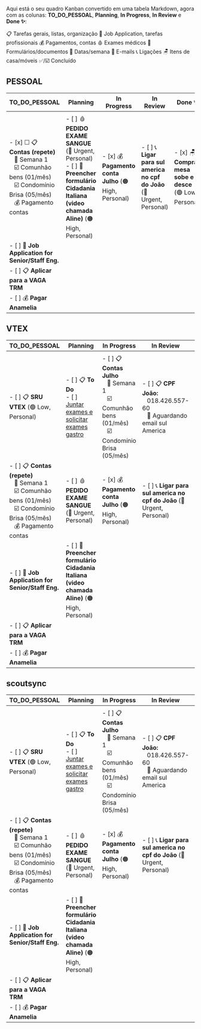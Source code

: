 Aqui está o seu quadro Kanban convertido em uma tabela Markdown, agora com as colunas: **TO_DO_PESSOAL**, **Planning**, **In Progress**, **In Review** e **Done ✨**:

📋 Tarefas gerais, listas, organização
💼 Job Application, tarefas profissionais
💰 Pagamentos, contas
🩸 Exames médicos
📄 Formulários/documentos
📅 Datas/semana
📧 E-mails
📞 Ligações
🪑 Itens de casa/móveis
✅/☑️ Concluído


## PESSOAL
| **TO_DO_PESSOAL**                                                                                                                                                                                                 | **Planning**                                                                                                                                             | **In Progress**                                        | **In Review**                                                            | **Done ✨**                                                |
| ----------------------------------------------------------------------------------------------------------------------------------------------------------------------------------------------------------------- | -------------------------------------------------------------------------------------------------------------------------------------------------------- | ------------------------------------------------------ | ------------------------------------------------------------------------ | --------------------------------------------------------- |
|                                                                                                                                                                                                                   |                                                                                                                                                          |                                                        |                                                                          |                                                           |
| - [x] ☐ 📋 **Contas (repete)**<br>  &nbsp;&nbsp;&nbsp;📅 Semana 1<br>  &nbsp;&nbsp;&nbsp;☑️ Comunhão bens (01/mês)<br>  &nbsp;&nbsp;&nbsp;☑️ Condomínio Brisa (05/mês)<br>  &nbsp;&nbsp;&nbsp;💰 Pagamento contas | - [ ] 🩸 **PEDIDO EXAME SANGUE** (🔴 Urgent, Personal)<br>- [ ] 📄 **Preencher formulário Cidadania Italiana (video chamada Aline)** (🟠 High, Personal) | - [x] 💰 **Pagamento conta Julho** (🟠 High, Personal) | - [ ] 📞 **Ligar para sul america no cpf do João** (🔴 Urgent, Personal) | - [x] 🪑 **Comprar mesa sobe e desce** (🟢 Low, Personal) |
| - [ ] 💼 **Job Application for Senior/Staff Eng.**                                                                                                                                                                |                                                                                                                                                          |                                                        |                                                                          |                                                           |
| - [ ] 📋 **Aplicar para a VAGA TRM**                                                                                                                                                                              |                                                                                                                                                          |                                                        |                                                                          |                                                           |
| - [ ] 💰 **Pagar Anamelia**                                                                                                                                                                                       |                                                                                                                                                          |                                                        |                                                                          |                                                           |

## VTEX
| **TO_DO_PESSOAL** | **Planning** | **In Progress** | **In Review** | **Done ✨** |
|-------------------|--------------|-----------------|---------------|-------------|
|                   |              |                 |               |             |
| - [ ] 📋 **SRU VTEX** (🟢 Low, Personal) | - [ ] 📋 **To Do**<br>- [ ] [Juntar exames e solicitar exames gastro](https://amgo.app/IZKR2ERZ) | - [ ] 📋 **Contas Julho**<br>  &nbsp;&nbsp;&nbsp;📅 Semana 1<br>  &nbsp;&nbsp;&nbsp;☑️ Comunhão bens (01/mês)<br>  &nbsp;&nbsp;&nbsp;☑️ Condomínio Brisa (05/mês) | - [ ] 📋 **CPF João:**<br>  &nbsp;&nbsp;&nbsp;018.426.557-60<br>  &nbsp;&nbsp;&nbsp;📧 Aguardando email sul America | - [x] 🪑 **Comprar mesa sobe e desce** (🟢 Low, Personal) |
| - [ ] 📋 **Contas (repete)**<br>  &nbsp;&nbsp;&nbsp;📅 Semana 1<br>  &nbsp;&nbsp;&nbsp;☑️ Comunhão bens (01/mês)<br>  &nbsp;&nbsp;&nbsp;☑️ Condomínio Brisa (05/mês)<br>  &nbsp;&nbsp;&nbsp;💰 Pagamento contas | - [ ] 🩸 **PEDIDO EXAME SANGUE** (🔴 Urgent, Personal) | - [x] 💰 **Pagamento conta Julho** (🟠 High, Personal) | - [ ] 📞 **Ligar para sul america no cpf do João** (🔴 Urgent, Personal) |  |
| - [ ] 💼 **Job Application for Senior/Staff Eng.** | - [ ] 📄 **Preencher formulário Cidadania Italiana (video chamada Aline)** (🟠 High, Personal) |  |  |  |
| - [ ] 📋 **Aplicar para a VAGA TRM** |  |  |  |  |
| - [ ] 💰 **Pagar Anamelia** |  |  |  |  |

## scoutsync
| **TO_DO_PESSOAL** | **Planning** | **In Progress** | **In Review** | **Done ✨** |
|-------------------|--------------|-----------------|---------------|-------------|
|                   |              |                 |               |             |
| - [ ] 📋 **SRU VTEX** (🟢 Low, Personal) | - [ ] 📋 **To Do**<br>- [ ] [Juntar exames e solicitar exames gastro](https://amgo.app/IZKR2ERZ) | - [ ] 📋 **Contas Julho**<br>  &nbsp;&nbsp;&nbsp;📅 Semana 1<br>  &nbsp;&nbsp;&nbsp;☑️ Comunhão bens (01/mês)<br>  &nbsp;&nbsp;&nbsp;☑️ Condomínio Brisa (05/mês) | - [ ] 📋 **CPF João:**<br>  &nbsp;&nbsp;&nbsp;018.426.557-60<br>  &nbsp;&nbsp;&nbsp;📧 Aguardando email sul America | - [x] 🪑 **Comprar mesa sobe e desce** (🟢 Low, Personal) |
| - [ ] 📋 **Contas (repete)**<br>  &nbsp;&nbsp;&nbsp;📅 Semana 1<br>  &nbsp;&nbsp;&nbsp;☑️ Comunhão bens (01/mês)<br>  &nbsp;&nbsp;&nbsp;☑️ Condomínio Brisa (05/mês)<br>  &nbsp;&nbsp;&nbsp;💰 Pagamento contas | - [ ] 🩸 **PEDIDO EXAME SANGUE** (🔴 Urgent, Personal) | - [x] 💰 **Pagamento conta Julho** (🟠 High, Personal) | - [ ] 📞 **Ligar para sul america no cpf do João** (🔴 Urgent, Personal) |  |
| - [ ] 💼 **Job Application for Senior/Staff Eng.** | - [ ] 📄 **Preencher formulário Cidadania Italiana (video chamada Aline)** (🟠 High, Personal) |  |  |  |
| - [ ] 📋 **Aplicar para a VAGA TRM** |  |  |  |  |
| - [ ] 💰 **Pagar Anamelia** |  |  |  |  |

